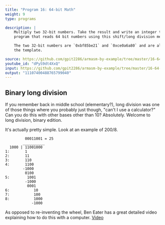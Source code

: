 ```yaml
---
title: "Program 16: 64-bit Math"
weight: 9
type: programs

description: |
    Multiply two 32-bit numbers. Take the result and write an integer to ASCII 
    program that reads 64 bit numbers using this shift/long division method. 

    The two 32-bit numbers are `0xbf85be21` and `0xce0a6a80` and are already in 
    the template. 

source: https://github.com/gpit2286/armasm-by-example/tree/master/16-64-bit-math
youtube_id: "dPyS9dt4XxQ" 
input: https://github.com/gpit2286/armasm-by-example/tree/master/16-64-bit-math/template
output: "11107400488765799040"
---
```



## Binary long division 

If you remember back in middle school (elementary?), long division was one of 
those things where you probably just though, "can't I use a calculator?" Can you 
do this with other bases other than 10? Absolutely. Welcome to long division, 
binary edition. 

It's actually pretty simple. Look at an example of 200/8. 

```text
         00011001 = 25
        __________
  1000 | 11001000
1:       1 
2:       11
3:       110 
4:       1100
        -1000
         0100
5:        1001
         -1000
          0001
6:           10
7:           100
8:           1000
            -1000
```

As opposed to re-inventing the wheel, Ben Eater has a great detailed video 
explaining how to do this with a computer. [Video](https://youtu.be/v3-a-zqKfgA?t=573)

